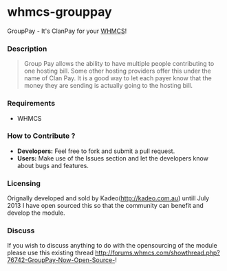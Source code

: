 whmcs-grouppay
==============

GroupPay - It's ClanPay for your [WHMCS](http://www.whmcs.com/)!

### Description
> Group Pay allows the ability to have multiple people contributing to one hosting bill. Some other hosting providers offer this under the name of Clan Pay. It is a good way to let each payer know that the money they are sending is actually going to the hosting bill.

### Requirements
* WHMCS 

### How to Contribute ?
- **Developers:** Feel free to fork and submit a pull request. 
- **Users:**  Make use of the Issues section and let the developers know about bugs and features.


### Licensing
Orignally developed and sold by Kadeo(http://kadeo.com.au) untill July 2013 I have open sourced this so that the community can benefit and develop the module.


### Discuss
If you wish to discuss anything to do with the opensourcing of the module please use this existing thread
http://forums.whmcs.com/showthread.php?76742-GroupPay-Now-Open-Source-!
